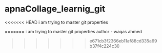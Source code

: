 # apnaCollage_learnig_git
<<<<<<< HEAD
i am trying to master git properties

=======
i am trying to master git properties 
<be>
author - waqas ahmed
>>>>>>> e671cb3f2366eb11af88cd335a69b37f4c224c30
